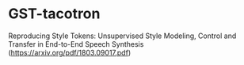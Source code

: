 # GST-tacotron
Reproducing Style Tokens: Unsupervised Style Modeling, Control and Transfer in End-to-End Speech Synthesis (https://arxiv.org/pdf/1803.09017.pdf)
